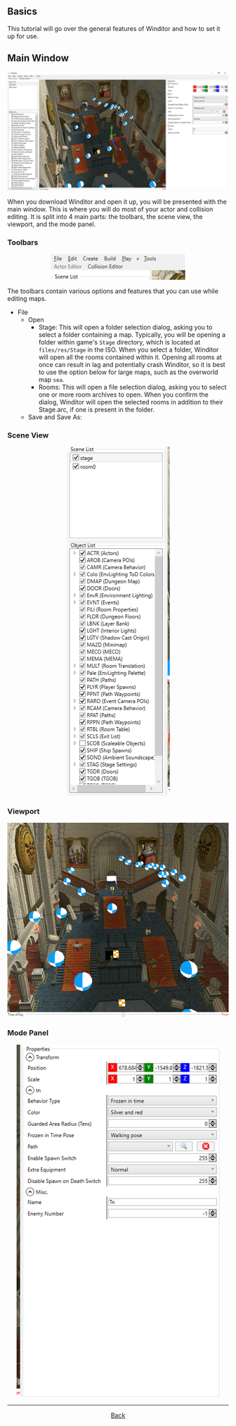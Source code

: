 ## Basics
This tutorial will go over the general features of Winditor and how to set it up for use.

## Main Window
<img src="./mainwindow.png">

When you download Winditor and open it up, you will be presented with the main window. This is where you will do most of your actor and collision editing. It is split into 4 main parts: the toolbars, the scene view, the viewport, and the mode panel.

### Toolbars
<p align="center">
  <img src="./toolbars.png" alignment="center">
</p>

The toolbars contain various options and features that you can use while editing maps.

* File
  * Open
    * Stage: This will open a folder selection dialog, asking you to select a folder containing a map. Typically, you will be opening a folder within game's `Stage` directory, which is located at `files/res/Stage` in the ISO. When you select a folder, Winditor will open all the rooms contained within it. Opening all rooms at once can result in lag and potentially crash Winditor, so it is best to use the option below for large maps, such as the overworld map `sea`.
    * Rooms: This will open a file selection dialog, asking you to select one or more room archives to open. When you confirm the dialog, Winditor will open the selected rooms in addition to their Stage.arc, if one is present in the folder.
  * Save and Save As: 

### Scene View
<p align="center">
  <img src="./sceneview.png">
</p>

### Viewport
<p align="center">
  <img src="./viewport.png">
</p>

### Mode Panel
<p align="center">
  <img src="./modepanel.png">
</p>

<hr>
<p align="center">
  <a href="../tutorials.html">Back</a>
</p>
